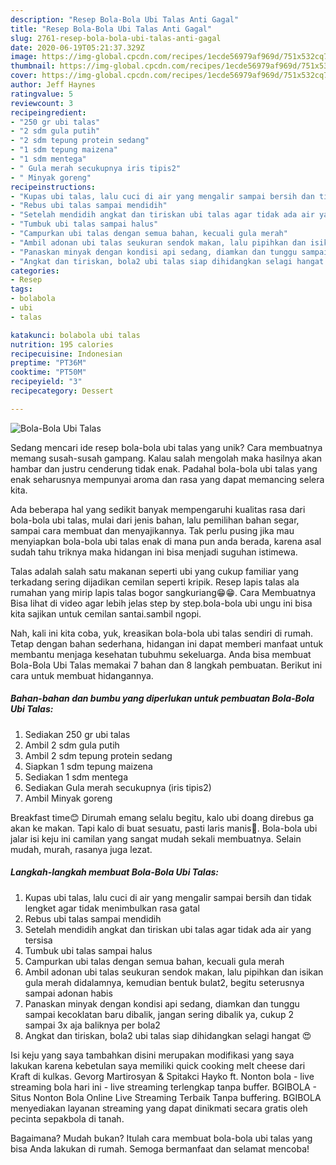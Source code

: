 ```yaml
---
description: "Resep Bola-Bola Ubi Talas Anti Gagal"
title: "Resep Bola-Bola Ubi Talas Anti Gagal"
slug: 2761-resep-bola-bola-ubi-talas-anti-gagal
date: 2020-06-19T05:21:37.329Z
image: https://img-global.cpcdn.com/recipes/1ecde56979af969d/751x532cq70/bola-bola-ubi-talas-foto-resep-utama.jpg
thumbnail: https://img-global.cpcdn.com/recipes/1ecde56979af969d/751x532cq70/bola-bola-ubi-talas-foto-resep-utama.jpg
cover: https://img-global.cpcdn.com/recipes/1ecde56979af969d/751x532cq70/bola-bola-ubi-talas-foto-resep-utama.jpg
author: Jeff Haynes
ratingvalue: 5
reviewcount: 3
recipeingredient:
- "250 gr ubi talas"
- "2 sdm gula putih"
- "2 sdm tepung protein sedang"
- "1 sdm tepung maizena"
- "1 sdm mentega"
- " Gula merah secukupnya iris tipis2"
- " Minyak goreng"
recipeinstructions:
- "Kupas ubi talas, lalu cuci di air yang mengalir sampai bersih dan tidak lengket agar tidak menimbulkan rasa gatal"
- "Rebus ubi talas sampai mendidih"
- "Setelah mendidih angkat dan tiriskan ubi talas agar tidak ada air yang tersisa"
- "Tumbuk ubi talas sampai halus"
- "Campurkan ubi talas dengan semua bahan, kecuali gula merah"
- "Ambil adonan ubi talas seukuran sendok makan, lalu pipihkan dan isikan gula merah didalamnya, kemudian bentuk bulat2, begitu seterusnya sampai adonan habis"
- "Panaskan minyak dengan kondisi api sedang, diamkan dan tunggu sampai kecoklatan baru dibalik, jangan sering dibalik ya, cukup 2 sampai 3x aja baliknya per bola2"
- "Angkat dan tiriskan, bola2 ubi talas siap dihidangkan selagi hangat 😍"
categories:
- Resep
tags:
- bolabola
- ubi
- talas

katakunci: bolabola ubi talas 
nutrition: 195 calories
recipecuisine: Indonesian
preptime: "PT36M"
cooktime: "PT50M"
recipeyield: "3"
recipecategory: Dessert

---
```



![Bola-Bola Ubi Talas](https://img-global.cpcdn.com/recipes/1ecde56979af969d/751x532cq70/bola-bola-ubi-talas-foto-resep-utama.jpg)

Sedang mencari ide resep bola-bola ubi talas yang unik? Cara membuatnya memang susah-susah gampang. Kalau salah mengolah maka hasilnya akan hambar dan justru cenderung tidak enak. Padahal bola-bola ubi talas yang enak seharusnya mempunyai aroma dan rasa yang dapat memancing selera kita.

Ada beberapa hal yang sedikit banyak mempengaruhi kualitas rasa dari bola-bola ubi talas, mulai dari jenis bahan, lalu pemilihan bahan segar, sampai cara membuat dan menyajikannya. Tak perlu pusing jika mau menyiapkan bola-bola ubi talas enak di mana pun anda berada, karena asal sudah tahu triknya maka hidangan ini bisa menjadi suguhan istimewa.

Talas adalah salah satu makanan seperti ubi yang cukup familiar yang terkadang sering dijadikan cemilan seperti kripik. Resep lapis talas ala rumahan yang mirip lapis talas bogor sangkuriang😁😁. Cara Membuatnya Bisa lihat di video agar lebih jelas step by step.bola-bola ubi ungu ini bisa kita sajikan untuk cemilan santai.sambil ngopi.


Nah, kali ini kita coba, yuk, kreasikan bola-bola ubi talas sendiri di rumah. Tetap dengan bahan sederhana, hidangan ini dapat memberi manfaat untuk membantu menjaga kesehatan tubuhmu sekeluarga. Anda bisa membuat Bola-Bola Ubi Talas memakai 7 bahan dan 8 langkah pembuatan. Berikut ini cara untuk membuat hidangannya.

<!--inarticleads1-->

##### Bahan-bahan dan bumbu yang diperlukan untuk pembuatan Bola-Bola Ubi Talas:

1. Sediakan 250 gr ubi talas
1. Ambil 2 sdm gula putih
1. Ambil 2 sdm tepung protein sedang
1. Siapkan 1 sdm tepung maizena
1. Sediakan 1 sdm mentega
1. Sediakan  Gula merah secukupnya (iris tipis2)
1. Ambil  Minyak goreng


Breakfast time😊 Dirumah emang selalu begitu, kalo ubi doang direbus ga akan ke makan. Tapi kalo di buat sesuatu, pasti laris manis🥰. Bola-bola ubi jalar isi keju ini camilan yang sangat mudah sekali membuatnya. Selain mudah, murah, rasanya juga lezat. 

<!--inarticleads2-->

##### Langkah-langkah membuat Bola-Bola Ubi Talas:

1. Kupas ubi talas, lalu cuci di air yang mengalir sampai bersih dan tidak lengket agar tidak menimbulkan rasa gatal
1. Rebus ubi talas sampai mendidih
1. Setelah mendidih angkat dan tiriskan ubi talas agar tidak ada air yang tersisa
1. Tumbuk ubi talas sampai halus
1. Campurkan ubi talas dengan semua bahan, kecuali gula merah
1. Ambil adonan ubi talas seukuran sendok makan, lalu pipihkan dan isikan gula merah didalamnya, kemudian bentuk bulat2, begitu seterusnya sampai adonan habis
1. Panaskan minyak dengan kondisi api sedang, diamkan dan tunggu sampai kecoklatan baru dibalik, jangan sering dibalik ya, cukup 2 sampai 3x aja baliknya per bola2
1. Angkat dan tiriskan, bola2 ubi talas siap dihidangkan selagi hangat 😍


Isi keju yang saya tambahkan disini merupakan modifikasi yang saya lakukan karena kebetulan saya memiliki quick cooking melt cheese dari Kraft di kulkas. Gevorg Martirosyan &amp; Spitakci Hayko ft. Nonton bola - live streaming bola hari ini - live streaming terlengkap tanpa buffer. BGIBOLA - Situs Nonton Bola Online Live Streaming Terbaik Tanpa buffering. BGIBOLA menyediakan layanan streaming yang dapat dinikmati secara gratis oleh pecinta sepakbola di tanah. 

Bagaimana? Mudah bukan? Itulah cara membuat bola-bola ubi talas yang bisa Anda lakukan di rumah. Semoga bermanfaat dan selamat mencoba!
